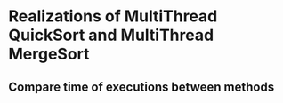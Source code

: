 # Realizations of MultiThread QuickSort and MultiThread MergeSort

## Compare time of executions between methods
